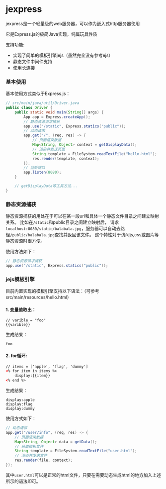 # jexpress

jexpress是一个轻量级的web服务器，可以作为嵌入式http服务器使用

它是Express.js的极简Java实现，纯属玩具性质

支持功能:
- 实现了简单的模板引擎jejs（虽然完全没有参考ejs）
- 静态文件中间件支持
- 使用长连接

### 基本使用

基本使用方式类似于Express.js：
```java
// src/main/java/util/Driver.java
public class Driver {
	public static void main(String[] args) {
		App app = Express.createApp();
		// 静态资源请求捕获
		app.use("/static", Express.statics("public"));
		// 动态请求
		app.get("/", (req, res) -> {
			// 页面渲染数据
			Map<String, Object> context = getDisplayData();
			// 渲染并发送页面
			String template = FileSystem.readTextFile("hello.html");
			res.render(template, context);
		});
		// 监听端口
		app.listen(8080);
	}

	// getDisplayData等工具方法...
}
```

### 静态资源捕获

静态资源捕获的用处在于可以在某一段url和具体一个静态文件目录之间建立映射关系。
比如在`/static`和public目录之间建立映射后，
请求`localhost:8080/static/balabala.jpg`，服务器可以自动去路径`/public/balabala.jpg`查找并返回该文件。
这个特性对于访问js,css或图片等静态资源时很方便。

使用方法如下：
```java
// 静态资源请求捕获
app.use("/static", Express.statics("public"));
```

### jejs模板引擎

目前内置实现的模板引擎支持以下语法：（可参考src/main/resources/hello.html）

#### 1. 变量值取出：
```
// varible = "foo"
{{varible}}
```
生成结果：
```
foo
```

#### 2. for循环:
```html
// items = ['apple', 'flag', 'dummy']
<% for item in items %>
	display:{{item}}
<% end %>
```
生成结果：
```
display:apple
display:flag
display:dummy
```


使用方式如下：
```java
// 动态请求
app.get("/user/info", (req, res) -> {
	// 页面渲染数据
	Map<String, Object> data = getData();
	// 获取模板文件
	String template = FileSystem.readTextFile("user.html");
	// 渲染并发送文件
	res.render(file, context);
});
```
其中`user.html`可以是正常的html文件，只要在需要动态生成html的地方加入上述所示的语法即可。
